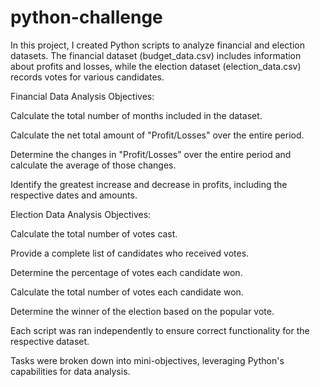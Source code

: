 # python-challenge

In this project, I created Python scripts to analyze financial and election datasets. The financial dataset (budget_data.csv) includes information about profits and losses, while the election dataset (election_data.csv) records votes for various candidates.

Financial Data Analysis Objectives:

Calculate the total number of months included in the dataset.

Calculate the net total amount of "Profit/Losses" over the entire period.

Determine the changes in "Profit/Losses" over the entire period and calculate the average of those changes.

Identify the greatest increase and decrease in profits, including the respective dates and amounts.

Election Data Analysis Objectives:

Calculate the total number of votes cast.

Provide a complete list of candidates who received votes.

Determine the percentage of votes each candidate won.

Calculate the total number of votes each candidate won.

Determine the winner of the election based on the popular vote.

Each script was ran independently to ensure correct functionality for the respective dataset.

Tasks were broken down into mini-objectives, leveraging Python's capabilities for data analysis.

